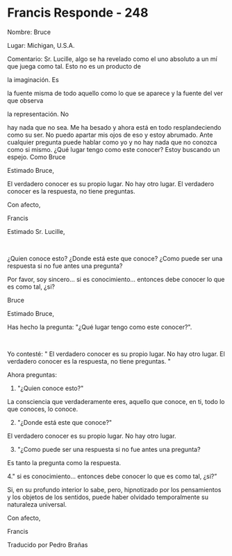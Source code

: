 # Francis Responde - 248

Nombre: Bruce 

Lugar: Michigan, U.S.A. 

Comentario: Sr. Lucille, algo se ha revelado como el uno absoluto a un mí que juega como tal. Esto no es un producto de 

la imaginación. Es

 la fuente misma de todo aquello como lo que se aparece y la fuente del ver que observa 

la representación. No

 hay nada que no sea. Me ha besado y ahora está en todo resplandeciendo como su ser. No puedo apartar mis ojos de eso y estoy abrumado. Ante cualquier pregunta puede hablar como yo y no hay nada que no conozca como si mismo. ¿Qué lugar tengo como este conocer? Estoy buscando un espejo. Como Bruce

Estimado Bruce, 

El verdadero conocer es su propio lugar. No hay otro lugar. El verdadero conocer es la respuesta, no tiene preguntas. 

Con afecto,

Francis

Estimado Sr. Lucille,

  

¿Quien conoce esto? ¿Donde está este que conoce? ¿Como puede ser una respuesta si no fue antes una pregunta?

Por favor, soy sincero... si es conocimiento... entonces debe conocer lo que es como tal, ¿si? 

Bruce

Estimado Bruce,

Has hecho la pregunta: "¿Qué lugar tengo como este conocer?".

  

Yo contesté: " El verdadero conocer es su propio lugar. No hay otro lugar. El verdadero conocer es la respuesta, no tiene preguntas. " 

Ahora preguntas:

1. "¿Quien conoce esto?" 

La consciencia que verdaderamente eres, aquello que conoce, en ti, todo lo que conoces, lo conoce.

2. "¿Donde está este que conoce?"

El verdadero conocer es su propio lugar. No hay otro lugar.

3. "¿Como puede ser una respuesta si no fue antes una pregunta?

Es tanto la pregunta como la respuesta.

4." si es conocimiento... entonces debe conocer lo que es como tal, ¿si?”

Si, en su profundo interior lo sabe, pero, hipnotizado por los pensamientos y los objetos de los sentidos, puede haber olvidado temporalmente su naturaleza universal.

Con afecto,

Francis

Traducido por Pedro Brañas

